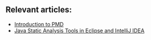 ## Relevant articles:

- [Introduction to PMD](http://www.baeldung.com/pmd)
- [Java Static Analysis Tools in Eclipse and IntelliJ IDEA](http://www.baeldung.com/java-static-analysis-tools)
